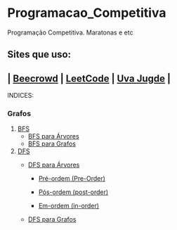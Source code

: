 # Programacao_Competitiva
 Programação Competitiva. Maratonas e etc
 
 
 Sites que uso:
 -----------------------------------
 | [Beecrowd](https://www.beecrowd.com.br/judge/pt/profile/542742) | [LeetCode](https://leetcode.com/Marcux777/) | [Uva Jugde](https://onlinejudge.org/index.php?option=com_onlinejudge&Itemid=15) |
 -----------------------------------
 
 
 INDICES:
 
 ### Grafos
 
 1. [BFS](BFS.md)
    * [BFS para Árvores](BFS.md#bfs-para-árvores)
    * [BFS para Grafos](BFS.md#bfs-para-grafos)
2. [DFS](DFS.md#dfs---depth-first-search)
   * [DFS para Árvores](DFS.md#dfs---depth-first-search)
 
      - [Pré-ordem (Pre-Order)](DFS.md#pós-ordem-post-order)
      
      - [Pós-ordem (post-order)](DFS.md#pós-ordem-post-order)
      
      - [Em-ordem (in-order)](DFS.md#em-ordem-in-order)
      
   * [DFS para Grafos](DFS.md#dfs-para-grafos)

 
